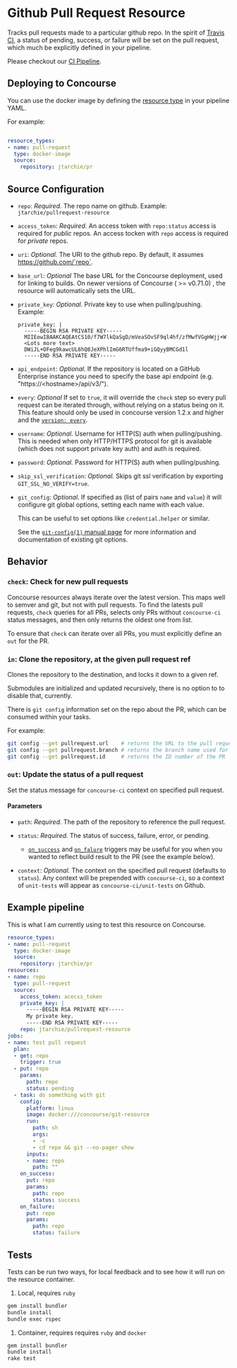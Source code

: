 # Github Pull Request Resource

Tracks pull requests made to a particular github repo. In the spirit of [Travis
CI](https://travis-ci.org/), a status of pending, success, or failure will be
set on the pull request, which much be explicitly defined in your pipeline.

Please checkout our [CI Pipeline](http://ci.passed.fail/pipelines/jtarchie-pullrequest-resource).

## Deploying to Concourse

You can use the docker image by defining the [resource type](http://concourse.ci/configuring-resource-types.html) in your pipeline YAML.

For example:

```yaml

resource_types:
- name: pull-request
  type: docker-image
  source:
    repository: jtarchie/pr
```

## Source Configuration

* `repo`: *Required.* The repo name on github.
    Example: `jtarchie/pullrequest-resource`

* `access_token`: *Required.* An access token with `repo:status` access is
  required for *public* repos. An access tocken with `repo` access is required for
  *private* repos.

* `uri`: *Optional.* The URI to the github repo. By default, it assumes
  https://github.com/`repo`.

* `base_url`: *Optional* The base URL for the Concourse deployment, used for
  linking to builds. On newer versions of Concourse ( >= v0.71.0) , the resource will
  automatically sets the URL.

* `private_key`: *Optional.* Private key to use when pulling/pushing.
    Example:
    ```
    private_key: |
      -----BEGIN RSA PRIVATE KEY-----
      MIIEowIBAAKCAQEAtCS10/f7W7lkQaSgD/mVeaSOvSF9ql4hf/zfMwfVGgHWjj+W
      <Lots more text>
      DWiJL+OFeg9kawcUL6hQ8JeXPhlImG6RTUffma9+iGQyyBMCGd1l
      -----END RSA PRIVATE KEY-----
    ```

* `api_endpoint`: *Optional.* If the repository is located on a GitHub Enterprise
  instance you need to specify the base api endpoint (e.g. "https://\<hostname\>/api/v3/").

* `every`: *Optional* If set to `true`, it will override the `check` step so every pull request can be iterated
through, without relying on a status being on it. This feature should only be used in
concourse version 1.2.x and higher and the [`version: every`](http://concourse.ci/get-step.html#get-version).

* `username`: *Optional.* Username for HTTP(S) auth when pulling/pushing.
  This is needed when only HTTP/HTTPS protocol for git is available (which does not support private key auth)
  and auth is required.

* `password`: *Optional.* Password for HTTP(S) auth when pulling/pushing.

* `skip_ssl_verification`: *Optional.* Skips git ssl verification by exporting
  `GIT_SSL_NO_VERIFY=true`.

* `git_config`: *Optional*. If specified as (list of pairs `name` and `value`)
  it will configure git global options, setting each name with each value.

  This can be useful to set options like `credential.helper` or similar.

  See the [`git-config(1)` manual page](https://www.kernel.org/pub/software/scm/git/docs/git-config.html)
  for more information and documentation of existing git options.

## Behavior

### `check`: Check for new pull requests

Concourse resources always iterate over the latest version. This maps well to
semver and git, but not with pull requests. To find the latests pull
requests, `check` queries for all PRs, selects only PRs without `concourse-ci`
status messages, and then only returns the oldest one from list.

To ensure that `check` can iterate over all PRs, you must explicitly define an
`out` for the PR.

### `in`: Clone the repository, at the given pull request ref

Clones the repository to the destination, and locks it down to a given ref.

Submodules are initialized and updated recursively, there is no option to to disable that, currently.

There is `git config` information set on the repo about the PR, which can be consumed within your tasks.

For example:

```bash
git config --get pullrequest.url    # returns the URL to the pull request
git config --get pullrequest.branch # returns the branch name used for the pull request
git config --get pullrequest.id     # returns the ID number of the PR
```

### `out`: Update the status of a pull request

Set the status message for `concourse-ci` context on specified pull request.

#### Parameters

* `path`: *Required.* The path of the repository to reference the pull request.

* `status`: *Required.* The status of success, failure, error, or pending.
  * [`on_success`](https://concourse.ci/on-success-step.html) and [`on_falure`](https://concourse.ci/on-failure-step.html) triggers may be useful for you when you wanted to reflect build result to the PR (see the example below).

* `context`: *Optional.* The context on the specified pull request
  (defaults to `status`). Any context will be prepended with `concourse-ci`, so
  a context of `unit-tests` will appear as `concourse-ci/unit-tests` on Github.

## Example pipeline

This is what I am currently using to test this resource on Concourse.

```yaml
resource_types:
- name: pull-request
  type: docker-image
  source:
    repository: jtarchie/pr
resources:
- name: repo
  type: pull-request
  source:
    access_token: acecss_token
    private_key: |
      -----BEGIN RSA PRIVATE KEY-----
      My private key.
      -----END RSA PRIVATE KEY-----
    repo: jtarchie/pullrequest-resource
jobs:
- name: test pull request
  plan:
  - get: repo
    trigger: true
  - put: repo
    params:
      path: repo
      status: pending
  - task: do something with git
    config:
      platform: linux
      image: docker:///concourse/git-resource
      run:
        path: sh
        args:
        - -c
        - cd repo && git --no-pager show
      inputs:
      - name: repo
        path: ""
    on_success:
      put: repo
      params:
        path: repo
        status: success
    on_failure:
      put: repo
      params:
        path: repo
        status: failure
```

## Tests

Tests can be run two ways, for local feedback and to see how it will run on the resource container.

1. Local, requires `ruby`

  ```sh
  gem install bundler
  bundle install
  bundle exec rspec
  ```

1. Container, requires requires `ruby` and `docker`

  ```sh
  gem install bundler
  bundle install
  rake test
  ```
